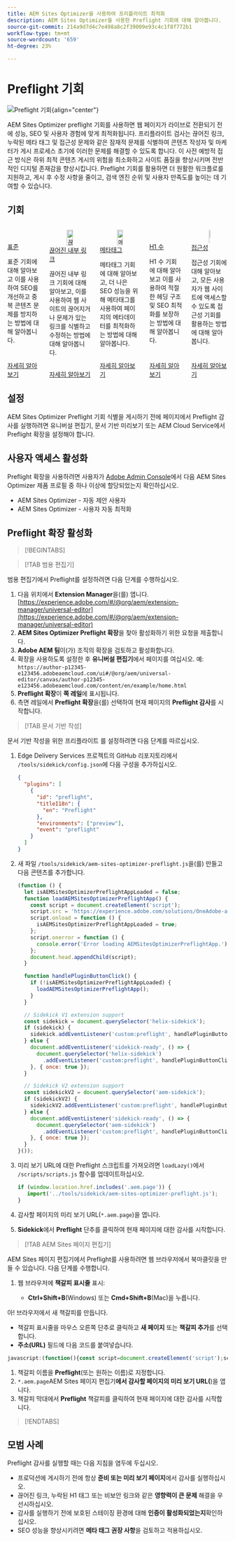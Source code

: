 ```yaml
---
title: AEM Sites Optimizer을 사용하여 프리플라이트 최적화
description: AEM Sites Optimizer을 사용한 Preflight 기회에 대해 알아봅니다.
source-git-commit: 214a9d7d4c7e498a8c2f39009e93c4c1f8f772b1
workflow-type: tm+mt
source-wordcount: '659'
ht-degree: 23%

---
```



# Preflight 기회

![Preflight 기회](./assets/preflight/hero.png){align="center"}

AEM Sites Optimizer preflight 기회를 사용하면 웹 페이지가 라이브로 전환되기 전에 성능, SEO 및 사용자 경험에 맞게 최적화됩니다. 프리플라이트 검사는 끊어진 링크, 누락된 메타 태그 및 접근성 문제와 같은 잠재적 문제를 식별하여 콘텐츠 작성자 및 마케터가 게시 프로세스 초기에 이러한 문제를 해결할 수 있도록 합니다. 이 사전 예방적 접근 방식은 하위 최적 콘텐츠 게시의 위험을 최소화하고 사이트 품질을 향상시키며 전반적인 디지털 존재감을 향상시킵니다. Preflight 기회를 활용하면 더 원활한 워크플로를 지원하고, 게시 후 수정 사항을 줄이고, 검색 엔진 순위 및 사용자 만족도를 높이는 데 기여할 수 있습니다.

## 기회

<!-- CARDS

* ../documentation/opportunities/invalid-or-missing-metadata.md
  {title=Canonical}
  {image=../assets/common/card-link.png}
* ../documentation/opportunities/broken-internal-links.md
  {title=Broken Internal Links}
  {image=../assets/common/card-link.png}
* ../documentation/opportunities/invalid-or-missing-metadata.md
  {title=Metatags}
  {image=../assets/common/card-code.png}
* ../documentation/opportunities/invalid-or-missing-metadata.md
  {title=H1 count}
  {image=../assets/common/card-code.png}
* ../documentation/opportunities/accessibility-issues.md
  {title=Accessibility}
  {image=../assets/common/card-puzzle.png}

-->
<!-- START CARDS HTML - DO NOT MODIFY BY HAND -->
<div class="columns">
    <div class="column is-half-tablet is-half-desktop is-one-third-widescreen" aria-label="Canonical">
        <div class="card" style="height: 100%; display: flex; flex-direction: column; height: 100%;">
            <div class="card-image">
                <figure class="image x-is-16by9">
                    <a href="../documentation/opportunities/invalid-or-missing-metadata.md" title="표준" target="_blank" rel="referrer">
                        <img class="is-bordered-r-small" src="../assets/common/card-link.png" alt="표준"
                             style="width: 100%; aspect-ratio: 16 / 9; object-fit: cover; overflow: hidden; display: block; margin: auto;">
                    </a>
                </figure>
            </div>
            <div class="card-content is-padded-small" style="display: flex; flex-direction: column; flex-grow: 1; justify-content: space-between;">
                <div class="top-card-content">
                    <p class="headline is-size-6 has-text-weight-bold">
                        <a href="../documentation/opportunities/invalid-or-missing-metadata.md" target="_blank" rel="referrer" title="표준">표준</a>
                    </p>
                    <p class="is-size-6">표준 기회에 대해 알아보고 이를 사용하여 SEO를 개선하고 중복 콘텐츠 문제를 방지하는 방법에 대해 알아봅니다.</p>
                </div>
                <a href="../documentation/opportunities/invalid-or-missing-metadata.md" target="_blank" rel="referrer" class="spectrum-Button spectrum-Button--outline spectrum-Button--primary spectrum-Button--sizeM" style="align-self: flex-start; margin-top: 1rem;">
                    <span class="spectrum-Button-label has-no-wrap has-text-weight-bold">자세히 알아보기</span>
                </a>
            </div>
        </div>
    </div>
    <div class="column is-half-tablet is-half-desktop is-one-third-widescreen" aria-label="Broken Internal Links">
        <div class="card" style="height: 100%; display: flex; flex-direction: column; height: 100%;">
            <div class="card-image">
                <figure class="image x-is-16by9">
                    <a href="../documentation/opportunities/broken-internal-links.md" title="끊어진 내부 링크" target="_blank" rel="referrer">
                        <img class="is-bordered-r-small" src="../assets/common/card-link.png" alt="끊어진 내부 링크"
                             style="width: 100%; aspect-ratio: 16 / 9; object-fit: cover; overflow: hidden; display: block; margin: auto;">
                    </a>
                </figure>
            </div>
            <div class="card-content is-padded-small" style="display: flex; flex-direction: column; flex-grow: 1; justify-content: space-between;">
                <div class="top-card-content">
                    <p class="headline is-size-6 has-text-weight-bold">
                        <a href="../documentation/opportunities/broken-internal-links.md" target="_blank" rel="referrer" title="끊어진 내부 링크">끊어진 내부 링크</a>
                    </p>
                    <p class="is-size-6">끊어진 내부 링크 기회에 대해 알아보고, 이를 사용하여 웹 사이트의 끊어지거나 문제가 있는 링크를 식별하고 수정하는 방법에 대해 알아봅니다.</p>
                </div>
                <a href="../documentation/opportunities/broken-internal-links.md" target="_blank" rel="referrer" class="spectrum-Button spectrum-Button--outline spectrum-Button--primary spectrum-Button--sizeM" style="align-self: flex-start; margin-top: 1rem;">
                    <span class="spectrum-Button-label has-no-wrap has-text-weight-bold">자세히 알아보기</span>
                </a>
            </div>
        </div>
    </div>
    <div class="column is-half-tablet is-half-desktop is-one-third-widescreen" aria-label="Metatags">
        <div class="card" style="height: 100%; display: flex; flex-direction: column; height: 100%;">
            <div class="card-image">
                <figure class="image x-is-16by9">
                    <a href="../documentation/opportunities/invalid-or-missing-metadata.md" title="메타태그" target="_blank" rel="referrer">
                        <img class="is-bordered-r-small" src="../assets/common/card-code.png" alt="메타태그"
                             style="width: 100%; aspect-ratio: 16 / 9; object-fit: cover; overflow: hidden; display: block; margin: auto;">
                    </a>
                </figure>
            </div>
            <div class="card-content is-padded-small" style="display: flex; flex-direction: column; flex-grow: 1; justify-content: space-between;">
                <div class="top-card-content">
                    <p class="headline is-size-6 has-text-weight-bold">
                        <a href="../documentation/opportunities/invalid-or-missing-metadata.md" target="_blank" rel="referrer" title="메타태그">메타태그</a>
                    </p>
                    <p class="is-size-6">메타태그 기회에 대해 알아보고, 더 나은 SEO 성능을 위해 메타태그를 사용하여 페이지의 메타데이터를 최적화하는 방법에 대해 알아봅니다.</p>
                </div>
                <a href="../documentation/opportunities/invalid-or-missing-metadata.md" target="_blank" rel="referrer" class="spectrum-Button spectrum-Button--outline spectrum-Button--primary spectrum-Button--sizeM" style="align-self: flex-start; margin-top: 1rem;">
                    <span class="spectrum-Button-label has-no-wrap has-text-weight-bold">자세히 알아보기</span>
                </a>
            </div>
        </div>
    </div>
    <div class="column is-half-tablet is-half-desktop is-one-third-widescreen" aria-label="H1 count">
        <div class="card" style="height: 100%; display: flex; flex-direction: column; height: 100%;">
            <div class="card-image">
                <figure class="image x-is-16by9">
                    <a href="../documentation/opportunities/invalid-or-missing-metadata.md" title="H1 수" target="_blank" rel="referrer">
                        <img class="is-bordered-r-small" src="../assets/common/card-code.png" alt="H1 수"
                             style="width: 100%; aspect-ratio: 16 / 9; object-fit: cover; overflow: hidden; display: block; margin: auto;">
                    </a>
                </figure>
            </div>
            <div class="card-content is-padded-small" style="display: flex; flex-direction: column; flex-grow: 1; justify-content: space-between;">
                <div class="top-card-content">
                    <p class="headline is-size-6 has-text-weight-bold">
                        <a href="../documentation/opportunities/invalid-or-missing-metadata.md" target="_blank" rel="referrer" title="H1 수">H1 수</a>
                    </p>
                    <p class="is-size-6">H1 수 기회에 대해 알아보고 이를 사용하여 적절한 헤딩 구조 및 SEO 최적화를 보장하는 방법에 대해 알아봅니다.</p>
                </div>
                <a href="../documentation/opportunities/invalid-or-missing-metadata.md" target="_blank" rel="referrer" class="spectrum-Button spectrum-Button--outline spectrum-Button--primary spectrum-Button--sizeM" style="align-self: flex-start; margin-top: 1rem;">
                    <span class="spectrum-Button-label has-no-wrap has-text-weight-bold">자세히 알아보기</span>
                </a>
            </div>
        </div>
    </div>
    <div class="column is-half-tablet is-half-desktop is-one-third-widescreen" aria-label="Accessibility">
        <div class="card" style="height: 100%; display: flex; flex-direction: column; height: 100%;">
            <div class="card-image">
                <figure class="image x-is-16by9">
                    <a href="../documentation/opportunities/accessibility-issues.md" title="접근성" target="_blank" rel="referrer">
                        <img class="is-bordered-r-small" src="../assets/common/card-puzzle.png" alt="접근성"
                             style="width: 100%; aspect-ratio: 16 / 9; object-fit: cover; overflow: hidden; display: block; margin: auto;">
                    </a>
                </figure>
            </div>
            <div class="card-content is-padded-small" style="display: flex; flex-direction: column; flex-grow: 1; justify-content: space-between;">
                <div class="top-card-content">
                    <p class="headline is-size-6 has-text-weight-bold">
                        <a href="../documentation/opportunities/accessibility-issues.md" target="_blank" rel="referrer" title="접근성">접근성</a>
                    </p>
                    <p class="is-size-6">접근성 기회에 대해 알아보고, 모든 사용자가 웹 사이트에 액세스할 수 있도록 접근성 기회를 활용하는 방법에 대해 알아봅니다.</p>
                </div>
                <a href="../documentation/opportunities/accessibility-issues.md" target="_blank" rel="referrer" class="spectrum-Button spectrum-Button--outline spectrum-Button--primary spectrum-Button--sizeM" style="align-self: flex-start; margin-top: 1rem;">
                    <span class="spectrum-Button-label has-no-wrap has-text-weight-bold">자세히 알아보기</span>
                </a>
            </div>
        </div>
    </div>

</div>
<!-- END CARDS HTML - DO NOT MODIFY BY HAND -->

## 설정

AEM Sites Optimizer Preflight 기회 식별을 게시하기 전에 페이지에서 Preflight 감사를 실행하려면 유니버설 편집기, 문서 기반 미리보기 또는 AEM Cloud Service에서 Preflight 확장을 설정해야 합니다.

## 사용자 액세스 활성화

Preflight 확장을 사용하려면 사용자가 [Adobe Admin Console](https://adminconsole.adobe.com)에서 다음 AEM Sites Optimizer 제품 프로필 중 하나 이상에 할당되었는지 확인하십시오.

* AEM Sites Optimizer - 자동 제안 사용자
* AEM Sites Optimizer - 사용자 자동 최적화

## Preflight 확장 활성화

>[!BEGINTABS]

>[!TAB 범용 편집기]

범용 편집기에서 Preflight를 설정하려면 다음 단계를 수행하십시오.

1. 다음 위치에서 **Extension Manager**&#x200B;을(를) 엽니다.
   [https://experience.adobe.com/#/@org/aem/extension-manager/universal-editor](https://experience.adobe.com/#/@org/aem/extension-manager/universal-editor)
1. **AEM Sites Optimizer Preflight 확장**&#x200B;을 찾아 활성화하기 위한 요청을 제출합니다.
1. **Adobe AEM 팀**&#x200B;이(가) 조직의 확장을 검토하고 활성화합니다.
1. 확장을 사용하도록 설정한 후 **유니버설 편집기**&#x200B;에서 페이지를 여십시오. 예:
   `https://author-p12345-e123456.adobeaemcloud.com/ui#/@org/aem/universal-editor/canvas/author-p12345-e123456.adobeaemcloud.com/content/en/example/home.html`
1. **Preflight 확장**&#x200B;이 **쪽 레일**&#x200B;에 표시됩니다.
1. 측면 레일에서 **Preflight 확장**&#x200B;을(를) 선택하여 현재 페이지의 **Preflight 감사**&#x200B;를 시작합니다.

>[!TAB 문서 기반 작성]

문서 기반 작성을 위한 프리플라이트 를 설정하려면 다음 단계를 따르십시오.

1. Edge Delivery Services 프로젝트의 GitHub 리포지토리에서 `/tools/sidekick/config.json`에 다음 구성을 추가하십시오.

   ```json
   {
     "plugins": [
       {
         "id": "preflight",
         "titleI18n": {
           "en": "Preflight"
         },
         "environments": ["preview"],
         "event": "preflight"
       }
     ]
   }
   ```

1. 새 파일 `/tools/sidekick/aem-sites-optimizer-preflight.js`을(를) 만들고 다음 콘텐츠를 추가합니다.

   ```javascript
   (function () {
     let isAEMSitesOptimizerPreflightAppLoaded = false;
     function loadAEMSitesOptimizerPreflightApp() {
       const script = document.createElement('script');
       script.src = 'https://experience.adobe.com/solutions/OneAdobe-aem-sites-optimizer-preflight-mfe/static-assets/resources/sidekick/client.js?source=plugin';
       script.onload = function () {
         isAEMSitesOptimizerPreflightAppLoaded = true;
       };
       script.onerror = function () {
         console.error('Error loading AEMSitesOptimizerPreflightApp.');
       };
       document.head.appendChild(script);
     }
   
     function handlePluginButtonClick() {
       if (!isAEMSitesOptimizerPreflightAppLoaded) {
         loadAEMSitesOptimizerPreflightApp();
       }
     }
   
     // Sidekick V1 extension support
     const sidekick = document.querySelector('helix-sidekick');
     if (sidekick) {
       sidekick.addEventListener('custom:preflight', handlePluginButtonClick);
     } else {
       document.addEventListener('sidekick-ready', () => {
         document.querySelector('helix-sidekick')
           .addEventListener('custom:preflight', handlePluginButtonClick);
       }, { once: true });
     }
   
     // Sidekick V2 extension support
     const sidekickV2 = document.querySelector('aem-sidekick');
     if (sidekickV2) {
       sidekickV2.addEventListener('custom:preflight', handlePluginButtonClick);
     } else {
       document.addEventListener('sidekick-ready', () => {
         document.querySelector('aem-sidekick')
           .addEventListener('custom:preflight', handlePluginButtonClick);
       }, { once: true });
     }
   }());
   ```

1. 미리 보기 URL에 대한 Preflight 스크립트를 가져오려면 `loadLazy()`에서 `/scripts/scripts.js` 함수를 업데이트하십시오.

   ```javascript
   if (window.location.href.includes('.aem.page')) {
      import('../tools/sidekick/aem-sites-optimizer-preflight.js');
   }
   ```

1. 감사할 페이지의 미리 보기 URL(`*.aem.page`)을 엽니다.
1. **Sidekick**&#x200B;에서 **Preflight** 단추를 클릭하여 현재 페이지에 대한 감사를 시작합니다.

>[!TAB AEM Sites 페이지 편집기]

AEM Sites 페이지 편집기에서 Preflight를 사용하려면 웹 브라우저에서 북마클릿을 만들 수 있습니다. 다음 단계를 수행합니다.

1. 웹 브라우저에 **책갈피 표시줄** 표시:

   * **Ctrl+Shift+B**(Windows) 또는 **Cmd+Shift+B**(Mac)을 누릅니다.

아! 브라우저에서 새 책갈피를 만듭니다.

* 책갈피 표시줄을 마우스 오른쪽 단추로 클릭하고 **새 페이지** 또는 **책갈피 추가**&#x200B;를 선택합니다.
* **주소(URL)** 필드에 다음 코드를 붙여넣습니다.

```javascript
javascript:(function(){const script=document.createElement('script');script.src='https://experience.adobe.com/solutions/OneAdobe-aem-sites-optimizer-preflight-mfe/static-assets/resources/sidekick/client.js?source=bookmarklet&target-source=aem-cloud-service';document.head.appendChild(script);})();
```

1. 책갈피 이름을 **Preflight**(또는 원하는 이름)로 지정합니다.
1. `*.aem.page`AEM Sites 페이지 편집기&#x200B;**에서 감사할 페이지의 미리 보기 URL(**)을 엽니다.
1. 책갈피 막대에서 **Preflight** 책갈피를 클릭하여 현재 페이지에 대한 감사를 시작합니다.

>[!ENDTABS]

## 모범 사례

Preflight 감사를 실행할 때는 다음 지침을 염두에 두십시오.

* 프로덕션에 게시하기 전에 항상 **준비 또는 미리 보기 페이지**&#x200B;에서 감사를 실행하십시오.
* 끊어진 링크, 누락된 H1 태그 또는 비보안 링크와 같은 **영향력이 큰 문제** 해결을 우선시하십시오.
* 감사를 실행하기 전에 보호된 스테이징 환경에 대해 **인증이 활성화되었는지**&#x200B;확인하십시오.
* SEO 성능을 향상시키려면 **메타 태그 권장 사항**&#x200B;을 검토하고 적용하십시오.
